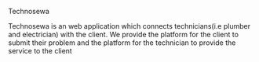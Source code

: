 Technosewa

Technosewa is an web application which connects technicians(i.e plumber and electrician) with the client. We provide the platform for the client to submit their problem and the platform for the technician to provide the service to the client
